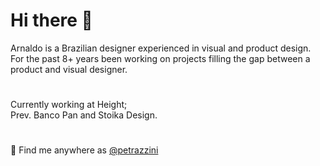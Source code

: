 # Hi there 👋
Arnaldo is a Brazilian designer experienced in visual and product design. 
For the past 8+ years been working on projects filling the gap between a product and visual designer.

# 
Currently working at Height; <br>
Prev. Banco Pan and Stoika Design.

#

🌻
Find me anywhere as <a href="https://instagram.com/petrazzini/">@petrazzini</a>
